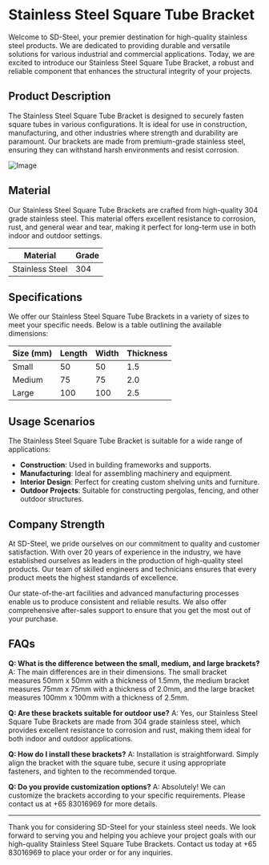 # Stainless Steel Square Tube Bracket

Welcome to SD-Steel, your premier destination for high-quality stainless steel products. We are dedicated to providing durable and versatile solutions for various industrial and commercial applications. Today, we are excited to introduce our Stainless Steel Square Tube Bracket, a robust and reliable component that enhances the structural integrity of your projects.

## Product Description

The Stainless Steel Square Tube Bracket is designed to securely fasten square tubes in various configurations. It is ideal for use in construction, manufacturing, and other industries where strength and durability are paramount. Our brackets are made from premium-grade stainless steel, ensuring they can withstand harsh environments and resist corrosion.

![Image](https://github.com/user-attachments/assets/2567258e-e124-4816-932d-1809bd27ef0b)

## Material

Our Stainless Steel Square Tube Brackets are crafted from high-quality 304 grade stainless steel. This material offers excellent resistance to corrosion, rust, and general wear and tear, making it perfect for long-term use in both indoor and outdoor settings.

| **Material** | **Grade** |
|--------------|-----------|
| Stainless Steel | 304 |

## Specifications

We offer our Stainless Steel Square Tube Brackets in a variety of sizes to meet your specific needs. Below is a table outlining the available dimensions:

| **Size (mm)** | **Length** | **Width** | **Thickness** |
|---------------|------------|-----------|---------------|
| Small         | 50         | 50        | 1.5           |
| Medium        | 75         | 75        | 2.0           |
| Large         | 100        | 100       | 2.5           |

## Usage Scenarios

The Stainless Steel Square Tube Bracket is suitable for a wide range of applications:

- **Construction**: Used in building frameworks and supports.
- **Manufacturing**: Ideal for assembling machinery and equipment.
- **Interior Design**: Perfect for creating custom shelving units and furniture.
- **Outdoor Projects**: Suitable for constructing pergolas, fencing, and other outdoor structures.

## Company Strength

At SD-Steel, we pride ourselves on our commitment to quality and customer satisfaction. With over 20 years of experience in the industry, we have established ourselves as leaders in the production of high-quality steel products. Our team of skilled engineers and technicians ensures that every product meets the highest standards of excellence.

Our state-of-the-art facilities and advanced manufacturing processes enable us to produce consistent and reliable results. We also offer comprehensive after-sales support to ensure that you get the most out of your purchase.

## FAQs

**Q: What is the difference between the small, medium, and large brackets?**
A: The main differences are in their dimensions. The small bracket measures 50mm x 50mm with a thickness of 1.5mm, the medium bracket measures 75mm x 75mm with a thickness of 2.0mm, and the large bracket measures 100mm x 100mm with a thickness of 2.5mm.

**Q: Are these brackets suitable for outdoor use?**
A: Yes, our Stainless Steel Square Tube Brackets are made from 304 grade stainless steel, which provides excellent resistance to corrosion and rust, making them ideal for both indoor and outdoor applications.

**Q: How do I install these brackets?**
A: Installation is straightforward. Simply align the bracket with the square tube, secure it using appropriate fasteners, and tighten to the recommended torque.

**Q: Do you provide customization options?**
A: Absolutely! We can customize the brackets according to your specific requirements. Please contact us at +65 83016969 for more details.

---

Thank you for considering SD-Steel for your stainless steel needs. We look forward to serving you and helping you achieve your project goals with our high-quality Stainless Steel Square Tube Brackets. Contact us today at +65 83016969 to place your order or for any inquiries.